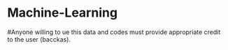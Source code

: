 # Machine-Learning
#Anyone willing to ue this data and codes must provide appropriate credit to the user (bacckas).
